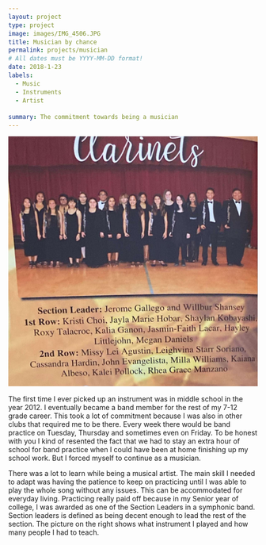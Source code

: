 ```yaml
---
layout: project
type: project
image: images/IMG_4506.JPG
title: Musician by chance
permalink: projects/musician
# All dates must be YYYY-MM-DD format!
date: 2018-1-23
labels:
  - Music
  - Instruments
  - Artist
  
summary: The commitment towards being a musician
---
```


<img class="ui medium right floated rounded image" src="../images/Band.jpg">

The first time I ever picked up an instrument was in middle school in the year 2012. I eventually became a band member for the rest of my 7-12 grade career. This took a lot of commitment because I was also in other clubs that required me to be there. Every week there would be band practice on Tuesday, Thursday and sometimes even on Friday. To be honest with you I kind of resented the fact that we had to stay an extra hour of school for band practice when I could have been at home finishing up my school work. But I forced myself to continue as a musician.

There was a lot to learn while being a musical artist. The main skill I needed to adapt was having the patience to keep on practicing until I was able to play the whole song without any issues. This can be accommodated for everyday living. Practicing really paid off because in my Senior year of college, I was awarded as one of the Section Leaders in a symphonic band. Section leaders is defined as being decent enough to lead the rest of the section. The picture on the right shows what instrument I played and how many people I had to teach. 


